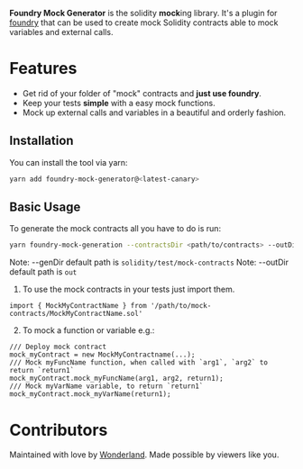 **Foundry Mock Generator** is the solidity **mock**ing library. It's a plugin for
[foundry](https://github.com/foundry-rs/foundry) that can be used to create mock Solidity
contracts able to mock variables and external calls.

# Features

- Get rid of your folder of "mock" contracts and **just use
  foundry**.
- Keep your tests **simple** with a easy mock functions.
- Mock up external calls and variables in a beautiful and orderly fashion.

## Installation

You can install the tool via yarn:

```bash
yarn add foundry-mock-generator@<latest-canary>
```

## Basic Usage

To generate the mock contracts all you have to do is run:

```bash
yarn foundry-mock-generation --contractsDir <path/to/contracts> --outDir <path/to/foundry/out> --genDir <path/to/generate/contracts>
```

Note: --genDir default path is `solidity/test/mock-contracts`
Note: --outDir default path is `out`

1) To use the mock contracts in your tests just import them.

`import { MockMyContractName } from '/path/to/mock-contracts/MockMyContractName.sol'`

2) To mock a function or variable e.g.:

```
/// Deploy mock contract
mock_myContract = new MockMyContractname(...);
/// Mock myFuncName function, when called with `arg1`, `arg2` to return `return1`
mock_myContract.mock_myFuncName(arg1, arg2, return1);
/// Mock myVarName variable, to return `return1`
mock_myContract.mock_myVarName(return1);
```

# Contributors

Maintained with love by [Wonderland](https://defi.sucks). Made possible by viewers like you.
